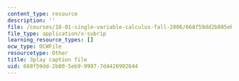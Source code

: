```yaml
---
content_type: resource
description: ''
file: /courses/18-01-single-variable-calculus-fall-2006/668f59dd2b805eb999977d4426902644_twzGBqPeW0M.vtt
file_type: application/x-subrip
learning_resource_types: []
ocw_type: OCWFile
resourcetype: Other
title: 3play caption file
uid: 668f59dd-2b80-5eb9-9997-7d4426902644
---
```


